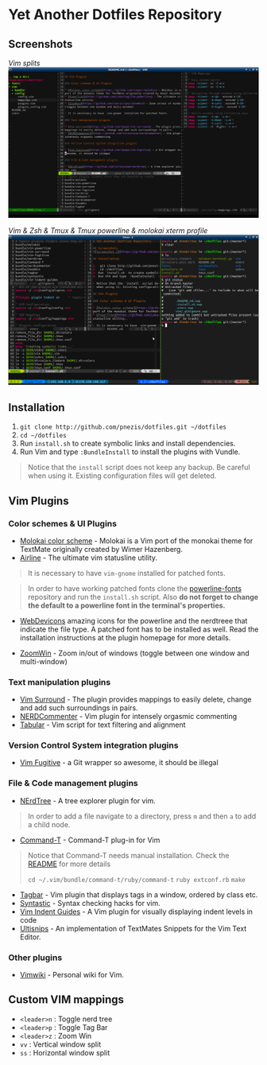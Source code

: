 # Yet Another Dotfiles Repository

## Screenshots

*Vim splits*
![Screenshot 1](https://github.com/pnezis/dotfiles/raw/master/screenshots/vim.png)

*Vim & Zsh & Tmux & Tmux powerline & molokai xterm profile*
![Screenshot 2](https://github.com/pnezis/dotfiles/raw/master/screenshots/tmux.png)

## Installation

1. `git clone http://github.com/pnezis/dotfiles.git ~/dotfiles`
2. `cd ~/dotfiles`
3. Run `install.sh` to create symbolic links and install dependencies.
4. Run Vim and type `:BundleInstall` to install the plugins with Vundle.

> Notice that the `install` script does not keep any backup. Be careful
> when using it. Existing configuration files will get deleted.

## Vim Plugins

### Color schemes & UI Plugins

* [Molokai color scheme](https://github.com/tomasr/molokai) - Molokai is a Vim
port of the monokai theme for TextMate originally created by Wimer Hazenberg.
* [Airline](https://github.com/bling/vim-airline) - The ultimate vim 
statusline utility. 

> It is necessary to have `vim-gnome` installed for patched fonts.

> In order to have working patched fonts clone the 
[powerline-fonts](https://github.com/powerline/fonts) repository and run the
`install.sh` script. Also **do not forget to change the default to a powerline
font in the terminal's properties.**

* [WebDevicons](https://github.com/ryanoasis/vim-webdevicons) amazing icons for
the powerline and the nerdtreee that indicate the file type. A patched font has
to be installed as well. Read the installation instructions at the plugin 
homepage for more details.

* [ZoomWin](https://github.com/vim-scripts/ZoomWin) - Zoom in/out of windows 
(toggle between one window and multi-window)


### Text manipulation plugins

* [Vim Surround](https://github.com/tpope/vim-surround) - The plugin provides 
mappings to easily delete, change and add such surroundings in pairs.
* [NERDCommenter](https://github.com/scrooloose/nerdcommenter) - Vim plugin for 
intensely orgasmic commenting 
* [Tabular](https://github.com/godlygeek/tabular) - Vim script for text 
filtering and alignment 

### Version Control System integration plugins

* [Vim Fugitive](https://github.com/tpope/vim-fugitive) - a Git wrapper so 
awesome, it should be illegal

### File & Code management plugins

* [NErdTree](https://github.com/scrooloose/nerdtree) - A tree explorer plugin 
for vim.

> In order to add a file navigate to a directory, press `m` and then `a` to 
> add a child node.

* [Command-T](https://github.com/wincent/Command-T) - Command-T plug-in for Vim

> Notice that Command-T needs manual installation. Check 
> the [README](https://github.com/wincent/Command-T) for more details
> 
> `cd ~/.vim/bundle/command-t/ruby/command-t`
> `ruby extconf.rb`
> `make`

* [Tagbar](https://github.com/majutsushi/tagbar) - Vim plugin that displays 
tags in a window, ordered by class etc.
* [Syntastic](https://github.com/scrooloose/syntastic) - Syntax checking hacks
 for vim. 
* [Vim Indent Guides](https://github.com/mutewinter/vim-indent-guides) - A Vim 
plugin for visually displaying indent levels in code
* [Ultisnips](https://github.com/SirVer/ultisnips) -  An implementation of 
TextMates Snippets for the Vim Text Editor.

### Other plugins

* [Vimwiki](https://github.com/vim-scripts/vimwiki) - Personal wiki for Vim.

## Custom VIM mappings

* `<leader>n` : Toggle nerd tree
* `<leader>p` : Toggle Tag Bar
* `<leader>z` : Zoom Win
* `vv` : Vertical window split
* `ss` : Horizontal window split
